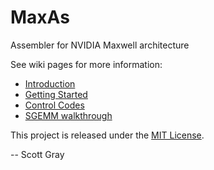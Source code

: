 # MaxAs
Assembler for NVIDIA Maxwell architecture

See wiki pages for more information:

- [Introduction](https://github.com/NervanaSystems/maxas/wiki/Introduction)
- [Getting Started](https://github.com/NervanaSystems/maxas/wiki/Getting-Started)
- [Control Codes](https://github.com/NervanaSystems/maxas/wiki/Control-Codes)
- [SGEMM walkthrough](https://github.com/NervanaSystems/maxas/wiki/SGEMM)

This project is released under the [MIT License](http://opensource.org/licenses/MIT).

-- Scott Gray
